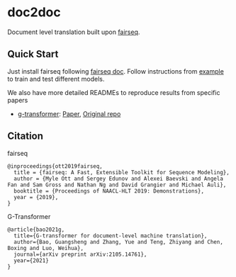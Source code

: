 # doc2doc
Document level translation built upon [fairseq](https://github.com/facebookresearch/metaseq.git).

## Quick Start
Just install fairseq following [fairseq doc](./third_party/fairseq/README.md).
Follow instructions from [example](./examples/) to train and test different models.

We also have more detailed READMEs to reproduce results from specific papers
- [g-transformer](./examples/gtransformer/): [Paper](https://aclanthology.org/2021.acl-long.267/), [Original repo](https://github.com/baoguangsheng/g-transformer)


## Citation
fairseq
```
@inproceedings{ott2019fairseq,
  title = {fairseq: A Fast, Extensible Toolkit for Sequence Modeling},
  author = {Myle Ott and Sergey Edunov and Alexei Baevski and Angela Fan and Sam Gross and Nathan Ng and David Grangier and Michael Auli},
  booktitle = {Proceedings of NAACL-HLT 2019: Demonstrations},
  year = {2019},
}
```
G-Transformer
```
@article{bao2021g,
  title={G-transformer for document-level machine translation},
  author={Bao, Guangsheng and Zhang, Yue and Teng, Zhiyang and Chen, Boxing and Luo, Weihua},
  journal={arXiv preprint arXiv:2105.14761},
  year={2021}
}
```
